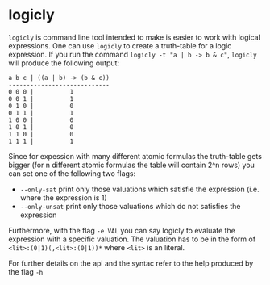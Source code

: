 # logicly

`logicly` is command line tool intended to make is easier to work with logical expressions.
One can use `logicly` to create a truth-table for a logic expression.
If you run the command `logicly -t "a | b -> b & c"`, `logicly` will produce the following output:
~~~
a b c | ((a | b) -> (b & c))
----------------------------
0 0 0 |          1          
0 0 1 |          1          
0 1 0 |          0          
0 1 1 |          1          
1 0 0 |          0          
1 0 1 |          0          
1 1 0 |          0          
1 1 1 |          1         
~~~

Since for expession with many different atomic formulas the truth-table gets bigger 
(for n different atomic formulas the table will contain 2^n rows) you can set one of the following two flags:
 * `--only-sat` print only those valuations which satisfie the expression (i.e. where the expression is 1)
 * `--only-unsat` print only those valuations which do not satisfies the expression

 Furthermore, with the flag `-e VAL` you can say logicly to evaluate the expression with a specific valuation.
 The valuation has to be in the form of `<lit>:(0|1)(,<lit>:(0|1))*` where `<lit>` is an literal.

 For further details on the api and the syntac refer to the help produced by the flag `-h`
